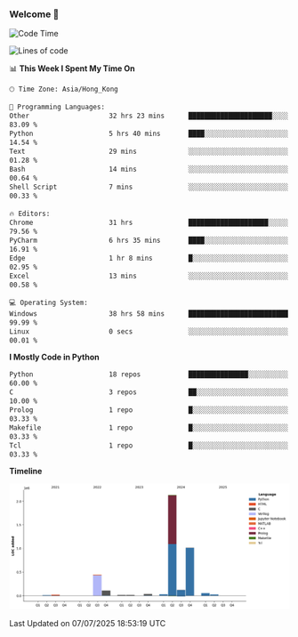 ### Welcome 👋

<!--START_SECTION:waka-->
![Code Time](http://img.shields.io/badge/Code%20Time-2%2C292%20hrs%205%20mins-blue)

![Lines of code](https://img.shields.io/badge/From%20Hello%20World%20I%27ve%20Written-4.0%20million%20lines%20of%20code-blue)

📊 **This Week I Spent My Time On** 

```text
🕑︎ Time Zone: Asia/Hong_Kong

💬 Programming Languages: 
Other                    32 hrs 23 mins      █████████████████████░░░░   83.09 % 
Python                   5 hrs 40 mins       ████░░░░░░░░░░░░░░░░░░░░░   14.54 % 
Text                     29 mins             ░░░░░░░░░░░░░░░░░░░░░░░░░   01.28 % 
Bash                     14 mins             ░░░░░░░░░░░░░░░░░░░░░░░░░   00.64 % 
Shell Script             7 mins              ░░░░░░░░░░░░░░░░░░░░░░░░░   00.33 % 

🔥 Editors: 
Chrome                   31 hrs              ████████████████████░░░░░   79.56 % 
PyCharm                  6 hrs 35 mins       ████░░░░░░░░░░░░░░░░░░░░░   16.91 % 
Edge                     1 hr 8 mins         █░░░░░░░░░░░░░░░░░░░░░░░░   02.95 % 
Excel                    13 mins             ░░░░░░░░░░░░░░░░░░░░░░░░░   00.58 % 

💻 Operating System: 
Windows                  38 hrs 58 mins      █████████████████████████   99.99 % 
Linux                    0 secs              ░░░░░░░░░░░░░░░░░░░░░░░░░   00.01 % 
```

**I Mostly Code in Python** 

```text
Python                   18 repos            ███████████████░░░░░░░░░░   60.00 % 
C                        3 repos             ██░░░░░░░░░░░░░░░░░░░░░░░   10.00 % 
Prolog                   1 repo              █░░░░░░░░░░░░░░░░░░░░░░░░   03.33 % 
Makefile                 1 repo              █░░░░░░░░░░░░░░░░░░░░░░░░   03.33 % 
Tcl                      1 repo              █░░░░░░░░░░░░░░░░░░░░░░░░   03.33 % 
```



**Timeline**

![Lines of Code chart](https://raw.githubusercontent.com/xhj2501/xhj2501/main/assets/bar_graph.png)


 Last Updated on 07/07/2025 18:53:19 UTC
<!--END_SECTION:waka-->

